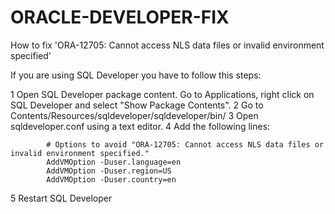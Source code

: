 # ORACLE-DEVELOPER-FIX
How to fix 'ORA-12705: Cannot access NLS data files or invalid environment specified'


If you are using SQL Developer you have to follow this steps:

   1 Open SQL Developer package content. Go to Applications, right click on SQL Developer and select "Show Package Contents".
   2 Go to Contents/Resources/sqldeveloper/sqldeveloper/bin/
   3 Open sqldeveloper.conf using a text editor.
   4 Add the following lines:

            # Options to avoid "ORA-12705: Cannot access NLS data files or invalid environment specified."
            AddVMOption -Duser.language=en
            AddVMOption -Duser.region=US
            AddVMOption -Duser.country=en

   5 Restart SQL Developer


